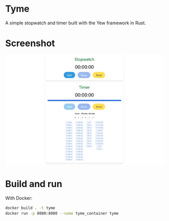 # Tyme

A simple stopwatch and timer built with the Yew framework in Rust.

# Screenshot
![Screenshot](tyme_screenshot.png)

# Build and run

With Docker:
```bash
docker build . -t tyme
docker run -p 8080:8080 --name tyme_container tyme
```